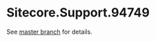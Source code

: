 # Sitecore.Support.94749

See [master branch](https://github.com/sitecoresupport/Sitecore.Support.94749) for details.